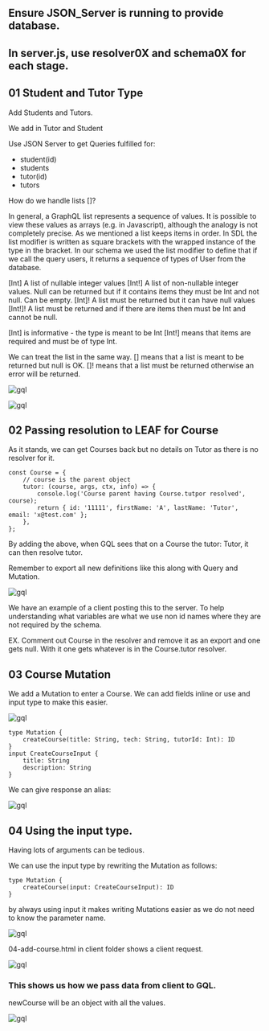 ## Ensure JSON_Server is running to provide database.

## In server.js, use resolver0X and schema0X for each stage.

## 01 Student and Tutor Type

Add Students and Tutors.

We add in Tutor and Student

Use JSON Server to get Queries fulfilled for:

-  student(id)
-  students
-  tutor(id)
-  tutors

How do we handle lists []?

In general, a GraphQL list represents a sequence of values. It is possible to view these values as arrays (e.g. in Javascript), although the analogy is not completely precise. As we mentioned a list keeps items in order. In SDL the list modifier is written as square brackets with the wrapped instance of the type in the bracket. In our schema we used the list modifier to define that if we call the query users, it returns a sequence of types of User from the database.

[Int] A list of nullable integer values
[Int!] A list of non-nullable integer values. Null can be returned but if it contains items they must be Int and not null. Can be empty.
[Int]! A list must be returned but it can have null values
[Int!]! A list must be returned and if there are items then must be Int and cannot be null.

[Int] is informative - the type is meant to be Int
[Int!] means that items are required and must be of type Int.

We can treat the list in the same way.
[] means that a list is meant to be returned but null is OK.
[]! means that a list must be returned otherwise an error will be returned.

![gql](/_images/25-lists.png)

![gql](/_images/lists-nulls-spec.png)

## 02 Passing resolution to LEAF for Course

As it stands, we can get Courses back but no details on Tutor as there is no resolver for it.

```
const Course = {
	// course is the parent object
	tutor: (course, args, ctx, info) => {
		console.log('Course parent having Course.tutpor resolved', course);
		return { id: '11111', firstName: 'A', lastName: 'Tutor', email: 'x@test.com' };
	},
};
```

By adding the above, when GQL sees that on a Course the tutor: Tutor, it can then resolve tutor.

Remember to export all new definitions like this along with Query and Mutation.

![gql](/_images/25-02-query-variable.png)

We have an example of a client posting this to the server. To help understanding what variables are what we use non id names where they are not required by the schema.

EX. Comment out Course in the resolver and remove it as an export and one gets null. With it one gets whatever is in the Course.tutor resolver.

## 03 Course Mutation

We add a Mutation to enter a Course. We can add fields inline or use and input type to make this easier.

![gql](/_images/25-03-create.png)

```
type Mutation {
	createCourse(title: String, tech: String, tutorId: Int): ID
}
input CreateCourseInput {
	title: String
	description: String
}
```

We can give response an alias:

![gql](/_images/25-03-alias.png)

## 04 Using the input type.

Having lots of arguments can be tedious.

We can use the input type by rewriting the Mutation as follows:

```
type Mutation {
	createCourse(input: CreateCourseInput): ID
}
```

by always using input it makes writing Mutations easier as we do not need to know the parameter name.

![gql](/_images/25-03-input-type.png)

04-add-course.html in client folder shows a client request.

![gql](/_images/25-04-client-add.png)

### This shows us how we pass data from client to GQL.

newCourse will be an object with all the values.

![gql](/_images/25-04-client-add-code.png)
